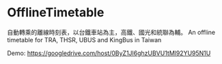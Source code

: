 OfflineTimetable
================

自動轉乘的離線時刻表，以台鐵車站為主，高鐵、國光和統聯為輔。
An offline timetable for TRA, THSR, UBUS and KingBus in Taiwan

Demo: https://googledrive.com/host/0ByZ1Jl6ghzUBVU1tMl92YU95N1U

